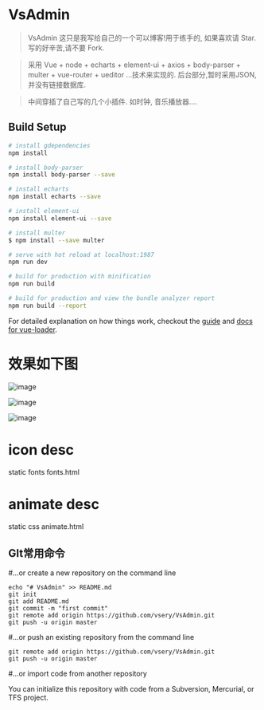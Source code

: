 # VsAdmin

> VsAdmin
> 这只是我写给自己的一个可以博客!用于练手的, 如果喜欢请 Star. 写的好辛苦,请不要 Fork.
 
>  采用 Vue + node + echarts + element-ui + axios + body-parser + multer + vue-router + ueditor ...技术来实现的. 后台部分,暂时采用JSON, 并没有链接数据库. 

>  中间穿插了自己写的几个小插件. 如时钟, 音乐播放器....

## Build Setup

``` bash
# install gdependencies
npm install

# install body-parser
npm install body-parser --save

# install echarts
npm install echarts --save

# install element-ui
npm install element-ui --save

# install multer
$ npm install --save multer

# serve with hot reload at localhost:1987
npm run dev

# build for production with minification
npm run build

# build for production and view the bundle analyzer report
npm run build --report
```

For detailed explanation on how things work, checkout the [guide](http://vuejs-templates.github.io/webpack/) and [docs for vue-loader](http://vuejs.github.io/vue-loader).

# 效果如下图

![image](https://github.com/vsery/VsAdmin/raw/master/static/login.png)

![image](https://github.com/vsery/VsAdmin/raw/master/static/bold.png)

![image](https://github.com/vsery/VsAdmin/raw/master/static/project.png)

# icon desc
static fonts fonts.html

# animate desc
static css animate.html

## GIt常用命令

#…or create a new repository on the command line
```
echo "# VsAdmin" >> README.md
git init
git add README.md
git commit -m "first commit"
git remote add origin https://github.com/vsery/VsAdmin.git
git push -u origin master
```

#…or push an existing repository from the command line
```
git remote add origin https://github.com/vsery/VsAdmin.git
git push -u origin master
```

#…or import code from another repository

You can initialize this repository with code from a Subversion, Mercurial, or TFS project.